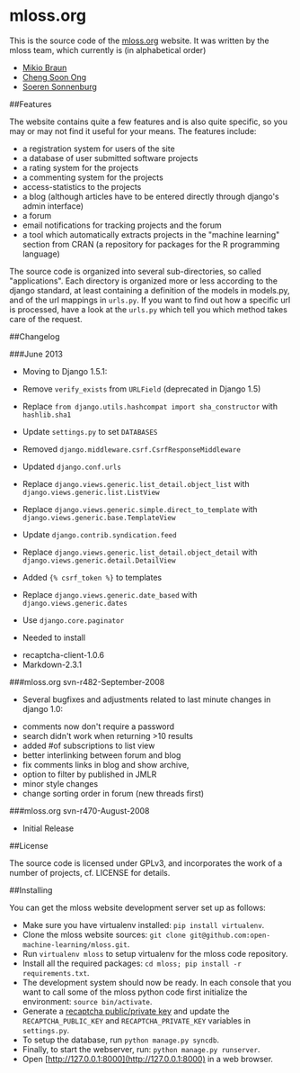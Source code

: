 # mloss.org

This is the source code of the [mloss.org](http://mloss.org) website. It was written by the
mloss team, which currently is (in alphabetical order)

* [Mikio Braun](mailto:mikio@cs.tu-berlin.de)
* [Cheng Soon Ong](mailto:chengsoon.ong@unimelb.edu.au)
* [Soeren Sonnenburg](mailto:soeren.sonnenburg@first.fraunhofer.de)


##Features

The website contains quite a few features and is also quite specific,
so you may or may not find it useful for your means. The features include:

* a registration system for users of the site
* a database of user submitted software projects
* a rating system for the projects
* a commenting system for the projects
* access-statistics to the projects
* a blog (although articles have to be entered directly through django's
  admin interface)
* a forum
* email notifications for tracking projects and the forum
* a tool which automatically extracts projects in the "machine learning"
  section from CRAN (a repository for packages for the R programming 
  language)

The source code is organized into several sub-directories, so called
"applications". Each directory is organized more or less according to
the django standard, at least containing a definition of the models in
models.py, and of the url mappings in `urls.py`. If you want to find out
how a specific url is processed, have a look at the `urls.py` which tell
you which method takes care of the request.

##Changelog

###June 2013

  * Moving to Django 1.5.1:
   - Remove `verify_exists` from `URLField` (deprecated in Django 1.5)
   - Replace `from django.utils.hashcompat import sha_constructor` with `hashlib.sha1`
   - Update `settings.py` to set `DATABASES`
   - Removed `django.middleware.csrf.CsrfResponseMiddleware`
   - Updated `django.conf.urls`
   - Replace `django.views.generic.list_detail.object_list` with `django.views.generic.list.ListView`
   - Replace `django.views.generic.simple.direct_to_template` with `django.views.generic.base.TemplateView`
   - Update `django.contrib.syndication.feed`
   - Replace `django.views.generic.list_detail.object_detail` with `django.views.generic.detail.DetailView`

   - Added `{% csrf_token %}` to templates
   - Replace `django.views.generic.date_based` with `django.views.generic.dates`
   - Use `django.core.paginator`

  * Needed to install
   - recaptcha-client-1.0.6
   - Markdown-2.3.1


###mloss.org svn-r482-September-2008

  * Several bugfixes and adjustments related to last minute
    changes in django 1.0:

   - comments now don't require a password
   - search didn't work when returning >10 results
   - added #of subscriptions to list view
   - better interlinking between forum and blog
   - fix comments links in blog and show archive,
   - option to filter by published in JMLR
   - minor style changes
   - change sorting order in forum (new threads first)

###mloss.org svn-r470-August-2008

 * Initial Release


##License

The source code is licensed under GPLv3, and incorporates the work of
a number of projects, cf. LICENSE for details.


##Installing

You can get the mloss website development server set up as follows:

* Make sure you have virtualenv installed: `pip install virtualenv`.
* Clone the mloss website sources: `git clone git@github.com:open-machine-learning/mloss.git`.
* Run `virtualenv mloss` to setup virtualenv for the mloss code repository.
* Install all the required packages: `cd mloss; pip install -r
  requirements.txt`.
* The development system should now be ready. In each console that you want to call
  some of the mloss python code first initialize the environment: `source bin/activate`.
* Generate a [recaptcha public/private key](https://www.google.com/recaptcha) and update
  the `RECAPTCHA_PUBLIC_KEY` and `RECAPTCHA_PRIVATE_KEY` variables in `settings.py`.
* To setup the database, run `python manage.py syncdb`.
* Finally, to start the webserver, run: `python manage.py runserver`.
* Open [http://127.0.0.1:8000](http://127.0.0.1:8000) in a web browser.

